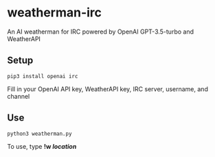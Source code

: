 # weatherman-irc

An AI weatherman for IRC powered by OpenAI GPT-3.5-turbo and WeatherAPI

## Setup
```
pip3 install openai irc
```
Fill in your OpenAI API key, WeatherAPI key, IRC server, username, and channel

## Use
```
python3 weatherman.py
```

To use, type **!w _location_**
